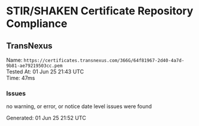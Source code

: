 # STIR/SHAKEN Certificate Repository Compliance

## TransNexus

Name: `https://certificates.transnexus.com/366G/64f81967-2d40-4a7d-9b81-ae79219503cc.pem`\
Tested At: 01 Jun 25 21:43 UTC\
Time: 47ms

### Issues

no warning, or error, or notice date level issues were found

Generated: 01 Jun 25 21:52 UTC
